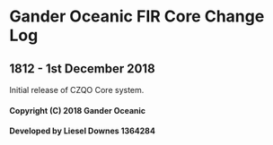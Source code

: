 # Gander Oceanic FIR Core Change Log
## 1812 - 1st December 2018
Initial release of CZQO Core system.


#### Copyright (C) 2018 Gander Oceanic
#### Developed by Liesel Downes 1364284
